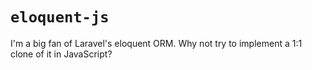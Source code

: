 # `eloquent-js`

I'm a big fan of Laravel's eloquent ORM. Why not try to implement a 1:1 clone
of it in JavaScript?
